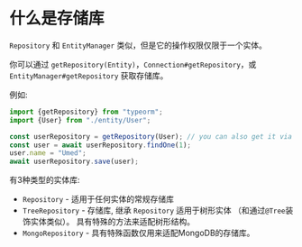 # 什么是存储库

`Repository` 和 `EntityManager` 类似，但是它的操作权限仅限于一个实体。

你可以通过 `getRepository(Entity)`，`Connection#getRepository`，或 `EntityManager#getRepository` 获取存储库。

例如:
 
```typescript
import {getRepository} from "typeorm";
import {User} from "./entity/User";

const userRepository = getRepository(User); // you can also get it via getConnection().getRepository() or getManager().getRepository()
const user = await userRepository.findOne(1);
user.name = "Umed";
await userRepository.save(user);
```

有3种类型的实体库:
* `Repository` - 适用于任何实体的常规存储库
* `TreeRepository` - 存储库, 继承 `Repository` 适用于树形实体 
（和通过`@Tree`装饰实体类似）。 
具有特殊的方法来适配树形结构。
* `MongoRepository` - 具有特殊函数仅用来适配MongoDB的存储库。
